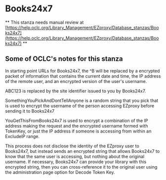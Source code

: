 # Books24x7
** This stanza needs manual review at [https://help.oclc.org/Library_Management/EZproxy/Database_stanzas/Books24x7](https://help.oclc.org/Library_Management/EZproxy/Database_stanzas/Books24x7) **

## Some of OCLC's notes for this stanza

In starting point URLs for Books24x7, the ^B will be replaced by a encrypted packet of information that contains the current date and time, the IP address of the remote user, and an encrypted version of the user's username.

ABC123 is replaced by the site identifier issued to you by Books24x7.

SomethingYouPickAndDontTellAnyone is a random string that you pick that is used to encrypt the username of the person accessing EZproxy before sending it to Books24x7

YouGetThisFromBooks24x7 is used to encrypt a combination of the IP address making the request and the encrypted username formed with TokenKey, or just the IP address if someone is accessing from within an ExcludeIP range.

This process does not disclose the identity of the EZproxy user to Books24x7, but instead sends an encrypted string that allows Books24x7 to know that the same user is accessing, but nothing about the original username. If necessary, Books24x7 can provide your library with this encrypted string, then you can cross-reference it to the original user using the administration page option for Decode Token Key.
